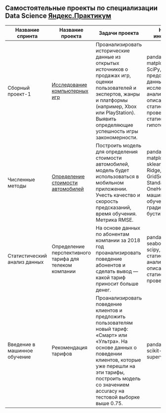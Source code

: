 ## Самостоятельные проекты по специализации Data Science [Яндекс.Практикум](https://praktikum.yandex.ru/data-scientist)
| Название спринта             | Название проекта                                                                                               | Задачи проекта                                                                                                                                                                                                                                       | Навыки и инструменты                                                                                                                                       |
|------------------------------|----------------------------------------------------------------------------------------------------------------|------------------------------------------------------------------------------------------------------------------------------------------------------------------------------------------------------------------------------------------------------|------------------------------------------------------------------------------------------------------------------------------------------------------------|
| Сборный проект-1             | [Исследование компьютерных игр](https://github.com/mcairova/praktikum/tree/main/Games%20EDA)                   | Проанализировать исторические данные из открытых источников о продажах игр, оценки пользователей и экспертов, жанры и платформы (например, Xbox или PlayStation). Выявить определяющие успешность игры закономерности.                               | pandas, numpy, matplotlib, seaborn, SciPy, предобработка данных, исследовательский анализ данных, описательная статистика, проверка статистических гипотез |
| Численные методы             | [Определение стоимости автомобилей](https://github.com/mcairova/praktikum/tree/main/Car%20price%20predictions) | Построить модель для определения стоимости автомобилей, модель будет использоваться в мобильном приложении. Учесть качество и скорость предсказаний, время обучения. Метрика RMSE.                                                                   | pandas, numpy, matplotlib, seaborn, sklearn, LightGBM, Ridge, CatBoost, GridSearchCV, StandardScaler, OneHotEncoder, машинное обучение, градиентный бустинг |
| Статистический анализ данных | Определение перспективного тарифа для телеком компании                                                         | На основе данных по абонентам компании за 2018 год проанализировать поведение абонентов и сделать вывод — какой тариф приносит больше денег.                                                                                                         | pandas, matplotlib, seaborn, numpy, scipy, статистический анализ данных, описательная статистика,  проверка гипотез                                        |
| Введение в машинное обучение | Рекомендация тарифов                                                                                           | Проанализировать поведение клиентов и предложить пользователям новый тариф: «Смарт» или  «Ультра».  На основе данных о поведении клиентов, которые уже перешли на эти тарифы, построить модель со  значением accuracy на тестовой выборке выше 0.75. | pandas, numpy, scikit-learn, supervised learning                                                                                                           |
